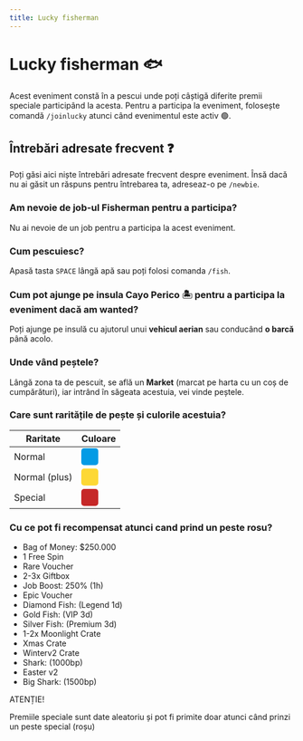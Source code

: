 ```yaml
---
title: Lucky fisherman
---
```


# Lucky fisherman 🐟
Acest eveniment constă în a pescui unde poți câștigă diferite premii speciale participând la acesta.
Pentru a participa la eveniment, folosește comandă `/joinlucky` atunci când evenimentul este activ 🟢.

## Întrebări adresate frecvent ❓
Poți găsi aici niște întrebări adresate frecvent despre eveniment. Însă dacă nu ai găsit un răspuns pentru întrebarea ta, adreseaz-o pe `/newbie`.

### Am nevoie de job-ul Fisherman pentru a participa?
Nu ai nevoie de un job pentru a participa la acest eveniment.

### Cum pescuiesc?
Apasă tasta `SPACE` lângă apă sau poți folosi comanda `/fish`.

### Cum pot ajunge pe insula Cayo Perico 🏝️ pentru a participa la eveniment dacă am wanted?
Poți ajunge pe insulă cu ajutorul unui **vehicul aerian** sau conducând **o barcă** până acolo.

### Unde vând peștele?
Lângă zona ta de pescuit, se află un **Market** (marcat pe harta cu un coș de cumpărături), iar intrând în săgeata acestuia, vei vinde peștele.

### Care sunt raritățile de pește și culorile acestuia?

| Raritate      |      Culoare  |
| ------------- | :-----------: |
| Normal        | <div style="width:30px;height:30px;background-color:#039BE5;border-radius:5px" title="#C62828"></div> |
| <span title="Acesta este un peste normal, însă cantitatea primită este mai mare.">Normal (plus)</span> | <div style="width:30px;height:30px;background-color:#FDD835;border-radius:5px" title="#C62828"></div> |
| <span title="Acesta este peștele special ce-ți va oferi unul dintre premiile speciale." >Special</span>       | <div style="width:30px;height:30px;background-color:#C62828;border-radius:5px" title="#C62828"></div> |


### Cu ce pot fi recompensat atunci cand prind un peste rosu?

- Bag of Money: $250.000
- 1 Free Spin
- Rare Voucher
- 2-3x Giftbox
- Job Boost: 250% (1h)
- Epic Voucher
- Diamond Fish: (Legend 1d)
- Gold Fish: (VIP 3d)
- Silver Fish: (Premium 3d)
- 1-2x Moonlight Crate
- Xmas Crate
- Winterv2 Crate
- Shark: (1000bp)
- Easter v2
- Big Shark: (1500bp)

<div class="danger-container">
    <p class="title">ATENȚIE!</p>
    <p class="description">Premiile speciale sunt date aleatoriu și pot fi primite doar atunci când prinzi un peste special (roșu)</p>
</div>
